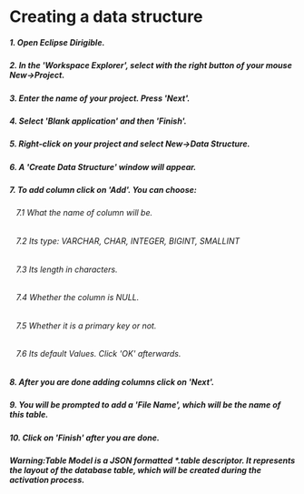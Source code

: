 <h1>Creating a data structure</h1>
<h5>1. Open Eclipse Dirigible.</h5>
<h5>2. In the 'Workspace Explorer', select with the right button of your mouse New->Project.</h5>
<h5>3. Enter the name of your project. Press 'Next'.</h5>
<h5>4. Select 'Blank application' and then 'Finish'.</h5>
<h5>5. Right-click on your project and select New->Data Structure.</h5>
<h5>6. A 'Create Data Structure' window will appear.</h5>
<h5>7. To add column click on 'Add'. You can choose:</h5>
<h6>&nbsp;&nbsp;&nbsp;7.1 What the name of column will be.</h6>
<h6>&nbsp;&nbsp;&nbsp;7.2 Its type: VARCHAR, CHAR, INTEGER, BIGINT, SMALLINT</h6>
<h6>&nbsp;&nbsp;&nbsp;7.3 Its length in characters.</h6>
<h6>&nbsp;&nbsp;&nbsp;7.4 Whether the column is NULL.</h6>
<h6>&nbsp;&nbsp;&nbsp;7.5 Whether it is a primary key or not.</h6>
<h6>&nbsp;&nbsp;&nbsp;7.6 Its default Values. Click 'OK' afterwards.</h6>
<h5>8. After you are done adding columns click on 'Next'.</h5>
<h5>9. You will be prompted to add a 'File Name', which will be the name of this table.</h5>
<h5>10. Click on 'Finish' after you are done.</h5>

<h5>Warning:Table Model is a JSON formatted *.table descriptor. It represents the layout of the database table, which will be created during the activation process.</h5>
